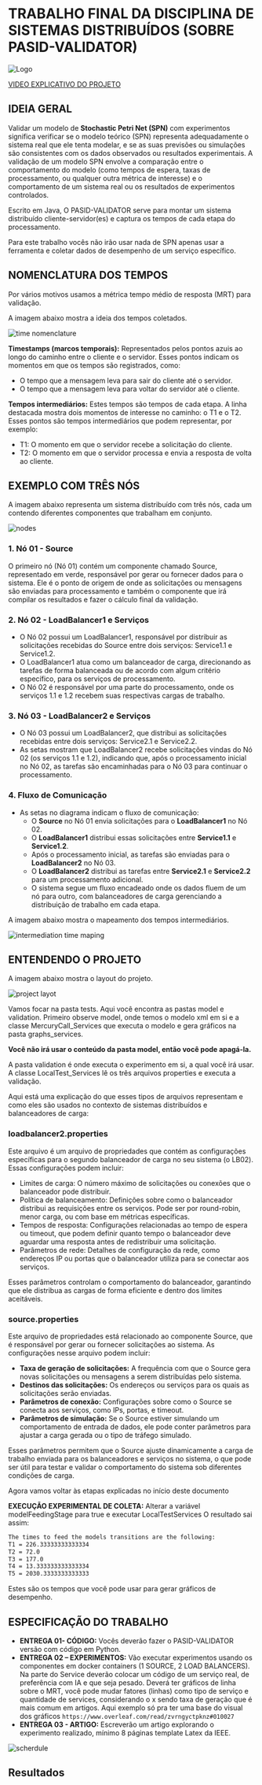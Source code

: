 # TRABALHO FINAL DA DISCIPLINA DE SISTEMAS DISTRIBUÍDOS (SOBRE PASID-VALIDATOR)

![Logo](./images/logo.png)

[VIDEO EXPLICATIVO DO PROJETO](https://youtu.be/Fv1OZV-fvcU)

## IDEIA GERAL

Validar um modelo de **Stochastic Petri Net (SPN)** com experimentos significa verificar se o modelo teórico (SPN) representa adequadamente o sistema real que ele tenta modelar, e se as suas previsões ou simulações são consistentes com os dados observados ou resultados experimentais. A validação de um modelo SPN envolve a comparação entre o comportamento do modelo (como tempos de espera, taxas de processamento, ou qualquer outra métrica de interesse) e o comportamento de um sistema real ou os resultados de experimentos controlados.

Escrito em Java, O PASID-VALIDATOR serve para montar um sistema distribuído cliente-servidor(es) e captura os tempos de cada etapa do processamento.

Para este trabalho vocês não irão usar nada de SPN apenas usar a ferramenta e coletar dados de desempenho de um serviço específico.

## NOMENCLATURA DOS TEMPOS

Por vários motivos usamos a métrica tempo médio de resposta (MRT) para validação.

A imagem abaixo mostra a ideia dos tempos coletados.

![time nomenclature](./images/time-nomenclature.png)

**Timestamps (marcos temporais):** Representados pelos pontos azuis ao longo do caminho entre o cliente e o servidor. Esses pontos indicam os momentos em que os tempos são registrados, como:

- O tempo que a mensagem leva para sair do cliente até o servidor.
- O tempo que a mensagem leva para voltar do servidor até o cliente.

**Tempos intermediários:** Estes tempos são tempos de cada etapa. A linha destacada mostra dois momentos de interesse no caminho: o T1 e o T2. Esses pontos são tempos intermediários que podem representar, por exemplo:

- T1: O momento em que o servidor recebe a solicitação do cliente.
- T2: O momento em que o servidor processa e envia a resposta de volta ao cliente.

## EXEMPLO COM TRÊS NÓS

A imagem abaixo representa um sistema distribuído com três nós, cada um contendo diferentes componentes que trabalham em conjunto.  

![nodes](./images/nodes.png)

### 1. Nó 01 - Source

O primeiro nó (Nó 01) contém um componente chamado Source, representado em verde, responsável por gerar ou fornecer dados para o sistema. Ele é o ponto de origem de onde as solicitações ou mensagens são enviadas para processamento e também o componente que irá compilar os resultados e fazer o cálculo final da validação.

### 2. Nó 02 - LoadBalancer1 e Serviços

- O Nó 02 possui um LoadBalancer1, responsável por distribuir as solicitações recebidas do Source entre dois serviços: Service1.1 e Service1.2.
- O LoadBalancer1 atua como um balanceador de carga, direcionando as tarefas de forma balanceada ou de acordo com algum critério específico, para os serviços de processamento.
- O Nó 02 é responsável por uma parte do processamento, onde os serviços 1.1 e 1.2 recebem suas respectivas cargas de trabalho.

### 3. Nó 03 - LoadBalancer2 e Serviços

- O Nó 03 possui um LoadBalancer2, que distribui as solicitações recebidas entre dois serviços: Service2.1 e Service2.2.
- As setas mostram que LoadBalancer2 recebe solicitações vindas do Nó 02 (os serviços 1.1 e 1.2), indicando que, após o processamento inicial no Nó 02, as tarefas são encaminhadas para o Nó 03 para continuar o processamento.

### 4. Fluxo de Comunicação

- As setas no diagrama indicam o fluxo de comunicação:
  - O **Source** no Nó 01 envia solicitações para o **LoadBalancer1** no Nó 02.
  - O **LoadBalancer1** distribui essas solicitações entre **Service1.1** e **Service1.2**.
  - Após o processamento inicial, as tarefas são enviadas para o **LoadBalancer2** no Nó 03.
  - O **LoadBalancer2** distribui as tarefas entre **Service2.1** e **Service2.2** para um processamento adicional.
  - O sistema segue um fluxo encadeado onde os dados fluem de um nó para outro, com balanceadores de carga gerenciando a distribuição de trabalho em cada etapa.

A imagem abaixo mostra o mapeamento dos tempos intermediários.

![intermediation time maping](./images/intermediation.png)

## ENTENDENDO O PROJETO

A imagem abaixo mostra o layout do projeto.

![project layot](./images/project-layout.png)

Vamos focar na pasta tests. Aqui você encontra as pastas model e validation. Primeiro observe model, onde temos o modelo xml em si e a classe MercuryCall_Services que executa o modelo e gera gráficos na pasta graphs_services. 

**Você não irá usar o conteúdo da pasta model, então você pode apagá-la.**

A pasta validation é onde executa o experimento em si, a qual você irá usar. A classe LocalTest_Services lê os três arquivos properties e executa a validação. 

Aqui está uma explicação do que esses tipos de arquivos representam e como eles são usados no contexto de sistemas distribuídos e balanceadores de carga:

### loadbalancer2.properties

Este arquivo é um arquivo de propriedades que contém as configurações específicas para o segundo balanceador de carga no seu sistema (o LB02). Essas configurações podem incluir:

- Limites de carga: O número máximo de solicitações ou conexões que o balanceador pode distribuir.
- Política de balanceamento: Definições sobre como o balanceador distribui as requisições entre os serviços. Pode ser por round-robin, menor carga, ou com base em métricas específicas.
- Tempos de resposta: Configurações relacionadas ao tempo de espera ou timeout, que podem definir quanto tempo o balanceador deve aguardar uma resposta antes de redistribuir uma solicitação.
- Parâmetros de rede: Detalhes de configuração da rede, como endereços IP ou portas que o balanceador utiliza para se conectar aos serviços.

Esses parâmetros controlam o comportamento do balanceador, garantindo que ele distribua as cargas de forma eficiente e dentro dos limites aceitáveis.

### source.properties

Este arquivo de propriedades está relacionado ao componente Source, que é responsável por gerar ou fornecer solicitações ao sistema. As configurações nesse arquivo podem incluir:

- **Taxa de geração de solicitações:** A frequência com que o Source gera novas solicitações ou mensagens a serem distribuídas pelo sistema.
- **Destinos das solicitações:** Os endereços ou serviços para os quais as solicitações serão enviadas.
- **Parâmetros de conexão:** Configurações sobre como o Source se conecta aos serviços, como IPs, portas, e timeout.
- **Parâmetros de simulação:** Se o Source estiver simulando um comportamento de entrada de dados, ele pode conter parâmetros para ajustar a carga gerada ou o tipo de tráfego simulado.

Esses parâmetros permitem que o Source ajuste dinamicamente a carga de trabalho enviada para os balanceadores e serviços no sistema, o que pode ser útil para testar e validar o comportamento do sistema sob diferentes condições de carga.

Agora vamos voltar às etapas explicadas no início deste documento

**EXECUÇÃO EXPERIMENTAL DE COLETA:** Alterar a variável modelFeedingStage para true e executar LocalTestServices
O resultado sai assim:

```bash
The times to feed the models transitions are the following:
T1 = 226.33333333333334
T2 = 72.0
T3 = 177.0
T4 = 13.333333333333334
T5 = 2030.3333333333333
```

Estes são os tempos que você pode usar para gerar gráficos de desempenho.

## ESPECIFICAÇÃO DO TRABALHO

- **ENTREGA 01- CÓDIGO:** Vocês deverão fazer o PASID-VALIDATOR versão com código em Python.
- **ENTREGA 02 – EXPERIMENTOS:** Vão executar experimentos usando os componentes em docker containers (1 SOURCE, 2 LOAD BALANCERS). Na parte do Service deverão colocar um código de um serviço real, de preferência com IA e que seja pesado. Deverá ter gráficos de linha sobre o MRT, você pode mudar fatores (linhas) como tipo de serviço e quantidade de services, considerando o x sendo taxa de geração que é mais comum em artigos. Aqui exemplo só pra ter uma base do visual dos gráficos `https://www.overleaf.com/read/zvrngyctpknz#010027`
- **ENTREGA 03 - ARTIGO:** Escreverão um artigo explorando o experimento realizado, mínimo 8 páginas template Latex da IEEE.

![scherdule](./images/scherdule.png)

## Resultados
